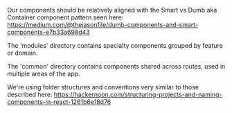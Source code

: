Our components should be relatively aligned with the Smart vs Dumb aka Container component pattern seen here: https://medium.com/@thejasonfile/dumb-components-and-smart-components-e7b33a698d43

The 'modules' directory contains specialty components grouped by feature or domain.

The 'common' directory contains components shared across routes, used in multiple areas of the app.

We're using folder structures and conventions very similar to those described here: https://hackernoon.com/structuring-projects-and-naming-components-in-react-1261b6e18d76
